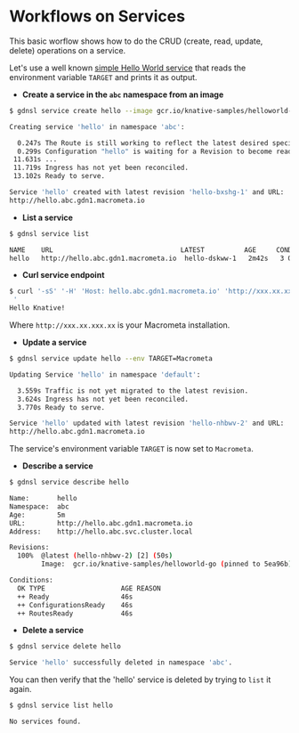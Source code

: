# Workflows on Services

This basic worflow shows how to do the CRUD (create, read, update, delete) operations on a service. 

Let's use a well known [simple Hello World service](https://github.com/knative/docs/tree/master/docs/serving/samples/hello-world/helloworld-go) that reads the environment variable `TARGET` and prints it as output.

* **Create a service in the `abc` namespace from an image**

```bash
$ gdnsl service create hello --image gcr.io/knative-samples/helloworld-go --env TARGET=C8 -ns abc

Creating service 'hello' in namespace 'abc':

  0.247s The Route is still working to reflect the latest desired specification.
  0.299s Configuration "hello" is waiting for a Revision to become ready.
 11.631s ...
 11.719s Ingress has not yet been reconciled.
 13.102s Ready to serve.

Service 'hello' created with latest revision 'hello-bxshg-1' and URL:
http://hello.abc.gdn1.macrometa.io
```

* **List a service**

```bash
$ gdnsl service list

NAME    URL                                LATEST          AGE     CONDITIONS   READY   REASON
hello   http://hello.abc.gdn1.macrometa.io  hello-dskww-1   2m42s   3 OK / 3     True
```

* **Curl service endpoint**

```bash
$ curl '-sS' '-H' 'Host: hello.abc.gdn1.macrometa.io' 'http://xxx.xx.xxx.xx  
 '
Hello Knative!
```

Where `http://xxx.xx.xxx.xx` is your Macrometa installation.

* **Update a service**

```bash
$ gdnsl service update hello --env TARGET=Macrometa

Updating Service 'hello' in namespace 'default':

  3.559s Traffic is not yet migrated to the latest revision.
  3.624s Ingress has not yet been reconciled.
  3.770s Ready to serve.

Service 'hello' updated with latest revision 'hello-nhbwv-2' and URL: 
http://hello.abc.gdn1.macrometa.io
```

The service's environment variable `TARGET` is now set to `Macrometa`.

* **Describe a service**

```bash
$ gdnsl service describe hello

Name:       hello
Namespace:  abc
Age:        5m
URL:        http://hello.abc.gdn1.macrometa.io
Address:    http://hello.abc.svc.cluster.local

Revisions:
  100%  @latest (hello-nhbwv-2) [2] (50s)
        Image:  gcr.io/knative-samples/helloworld-go (pinned to 5ea96b)

Conditions:
  OK TYPE                   AGE REASON
  ++ Ready                  46s
  ++ ConfigurationsReady    46s
  ++ RoutesReady            46s
```

* **Delete a service**

```bash
$ gdnsl service delete hello

Service 'hello' successfully deleted in namespace 'abc'.
```

You can then verify that the 'hello' service is deleted by trying to `list` it again.

```bash
$ gdnsl service list hello

No services found.
```
